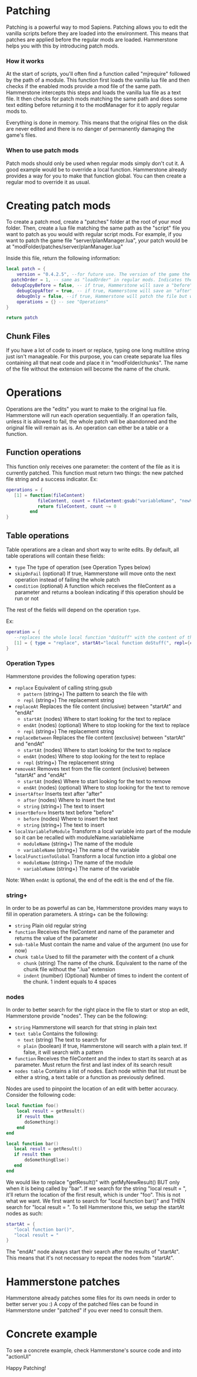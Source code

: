 # Patching

Patching is a powerful way to mod Sapiens. Patching allows you to edit the vanilla scripts before they are loaded into the environment. This means that patches are applied before the regular mods are loaded. Hammerstone helps you with this by introducing patch mods.

### How it works

At the start of scripts, you'll often find a function called "mjrequire" followed by the path of a module. This function first loads the vanilla lua file and then checks if the enabled mods provide a mod file of the same path. Hammerstone intercepts this steps and loads the vanilla lua file as a text file.
It then checks for patch mods matching the same path and does some text editing before returning it to the modManager for it to apply regular mods to.

Everything is done in memory. This means that the original files on the disk are never edited and there is no danger of permanently damaging the game's files.

### When to use patch mods

Patch mods should only be used when regular mods simply don't cut it. A good example would be to override a local function. Hammerstone already provides a way for you to make that function global. You can then create a regular mod to override it as usual.

# Creating patch mods

To create a patch mod, create a "patches" folder at the root of your mod folder. Then, create a lua file matching the same path as the "script" file you want to patch as you would with regular script mods.
For example, if you want to patch the game file "server/planManager.lua", your patch would be at "modFolder/patches/server/planManager.lua"

Inside this file, return the following information:

```lua
local patch = {
	version = "0.4.2.5", --for future use. The version of the game the patch was made for
  patchOrder = 1, -- same as "loadOrder" in regular mods. Indicates the priority of the patch vs other patches
  debugCopyBefore = false, -- if true, Hammerstone will save a "before" copy of the file at the same location as your patch mod file. This could be useful in case an other patch mod modified the file before you did
	debugCopyAfter = true, -- if true, Hammerstone will save an "after" copy of the file so you can see your edits
	debugOnly = false, --if true, Hammerstone will patch the file but won't load it into the environment. Use this in combinaison with "debugCopyAfter" while you're working on your patch
	operations = {} -- see "Operations"
}

return patch
```

## Chunk Files
If you have a lot of code to insert or replace, typing one long multiline string just isn't manageable. For this purpose, you can create separate lua files containing all that neat code and place it in "modFolder/chunks".
The name of the file without the extension will become the name of the chunk.

# Operations

Operations are the "edits" you want to make to the original lua file. Hammerstone will run each operation sequentially. If an operation fails, unless it is allowed to fail, the whole patch will be abandonned and the original file will remain as is. 
An operation can either be a table or a function.

## Function operations

This function only receives one parameter: the content of the file as it is currently patched. This function must return two things: the new patched file string and a success indicator.
Ex:
```lua
operations = {
   [1] = function(fileContent)
            fileContent, count = fileContent:gsub("variableName", "newVariableName")
            return fileContent, count ~= 0
         end
}
```

## Table operations

Table operations are a clean and short way to write edits. By default, all table operations will contain these fields:
- `type` The type of operation (see Operation Types below)
- `skipOnFail` (optional) If true, Hammerstone will move onto the next operation instead of failing the whole patch
- `condition` (optional) A function which receives the fileContent as a parameter and returns a boolean indicating if this operation should be run or not

The rest of the fields will depend on the operation `type`.

Ex:
```lua
operation = {
   --replaces the whole local function "doStuff" with the content of the chunk file at "chunks/newDoStuff.lua"
   [1] = { type = "replace", startAt="local function doStuff(", repl={chunk="newDoStuff"}, endAt="\r\nend" } 
}
```

### Operation Types

Hammerstone provides the following operation types:
- `replace` Equivalent of calling string.gsub
    - `pattern` (string+) The pattern to search the file with
    - `repl` (string+) The replacement string
- `replaceAt` Replaces the file content (inclusive) between "startAt" and "endAt"
    - `startAt` (nodes) Where to start looking for the text to replace
    - `endAt` (nodes) (optional) Where to stop looking for the text to replace
    - `repl` (string+) The replacement string
- `replaceBetween` Replaces the file content (exclusive) between "startAt" and "endAt"
    - `startAt` (nodes) Where to start looking for the text to replace
    - `endAt` (nodes) Where to stop looking for the text to replace
    - `repl` (string+) The replacement string
- `removeAt` Removes text from the file content (inclusive) between "startAt" and "endAt"
    - `startAt` (nodes) Where to start looking for the text to remove
    - `endAt` (nodes) (optional) Where to stop looking for the text to remove
- `insertAfter` Inserts text after "after"
    - `after` (nodes) Where to insert the text
    - `string` (string+) The text to insert
- `insertBefore` Inserts text before "before"
    - `before` (nodes) Where to insert the text
    - `string` (string+) The text to insert
- `localVariableToModule` Transform a local variable into part of the module so it can be recalled with moduleName.variableName
    - `moduleName` (string+) The name of the module
    - `variableName` (string+) The name of the variable
- `localFunctionToGlobal` Transform a local function into a global one
    - `moduleName` (string+) The name of the module
    - `variableName` (string+) The name of the variable

Note: When `endAt` is optional, the end of the edit is the end of the file.

### string+

In order to be as powerful as can be, Hammerstone provides many ways to fill in operation parameters. A string+ can be the following:

- `string` Plain old regular string
- `function` Receives the fileContent and name of the parameter and returns the value of the parameter
- `sub-table` Must contain the name and value of the argument (no use for now)
- `chunk table` Used to fill the parameter with the content of a chunk
    - `chunk` (string) The name of the chunk. Equivalent to the name of the chunk file without the ".lua" extension
    - `indent` (number) (Optional) Number of times to indent the content of the chunk. 1 indent equals to 4 spaces

### nodes
In order to better search for the right place in the file to start or stop an edit, Hammerstone provide "nodes". They can be the following:

- `string` Hammerstone will search for that string in plain text
- `text table` Contains the following:
    - `text` (string) The text to search for
    - `plain` (boolean) If true, Hammerstone will search with a plain text. If false, it will search with a pattern
- `function` Receives the fileContent and the index to start its search at as parameter. Must return the first and last index of its search result
- `nodes table` Contains a list of nodes. Each node within that list must be either a string, a text table or a function as previously defined.

Nodes are used to pinpoint the location of an edit with better accuracy. Consider the following code:

```lua
local function foo()
    local result = getResult()
    if result then
       doSomething()
    end
end

local function bar()
   local result = getResult()
   if result then
       doSomethingElse()
   end
end
```
  
We would like to replace "getResult()" with getMyNewResult() BUT only when it is being called by "bar". If we search for the string "local result = ", it'll return the location of the first result, which is under "foo".
This is not what we want. We first want to search for "local function bar()" and THEN search for "local result = ". To tell Hammerstone this, we setup the startAt nodes as such:

```lua
startAt = {
   "local function bar()",
   "local result = "
}
```

The "endAt" node always start their search after the results of "startAt". This means that it's not necessary to repeat the nodes from "startAt".

# Hammerstone patches

Hammerstone already patches some files for its own needs in order to better server you :)
A copy of the patched files can be found in Hammerstone under "patched" if you ever need to consult them.

# Concrete example
To see a concrete example, check Hammerstone's source code and into "actionUI"

Happy Patching!
